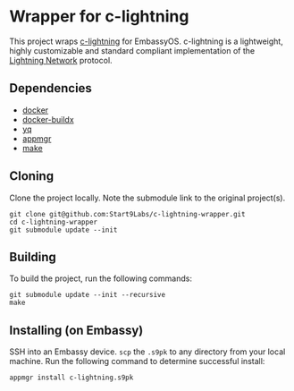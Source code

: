 # Wrapper for c-lightning

This project wraps [c-lightning](https://github.com/ElementsProject/lightning
) for EmbassyOS. c-lightning is a lightweight, highly customizable and standard compliant implementation of the [Lightning Network](https://lightning.network/) protocol.

## Dependencies

- [docker](https://docs.docker.com/get-docker)
- [docker-buildx](https://docs.docker.com/buildx/working-with-buildx/)
- [yq](https://mikefarah.gitbook.io/yq)
- [appmgr](https://github.com/Start9Labs/appmgr)
- [make](https://www.gnu.org/software/make/)

## Cloning

Clone the project locally. Note the submodule link to the original project(s). 

```
git clone git@github.com:Start9Labs/c-lightning-wrapper.git
cd c-lightning-wrapper
git submodule update --init

```

## Building

To build the project, run the following commands:

```
git submodule update --init --recursive 
make
```

## Installing (on Embassy)

SSH into an Embassy device.
`scp` the `.s9pk` to any directory from your local machine.
Run the following command to determine successful install:

```
appmgr install c-lightning.s9pk
```
